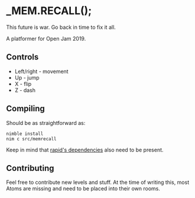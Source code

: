 # _MEM.RECALL();
This future is war. Go back in time to fix it all.

A platformer for Open Jam 2019.

## Controls

 - Left/right - movement
 - Up - jump
 - X - flip
 - Z - dash

## Compiling

Should be as straightforward as:
```
nimble install
nim c src/memrecall
```
Keep in mind that
[rapid's dependencies](https://github.com/liquid600pgm/rapid/#installing) also
need to be present.

## Contributing

Feel free to contribute new levels and stuff. At the time of writing this, most
Atoms are missing and need to be placed into their own rooms.
